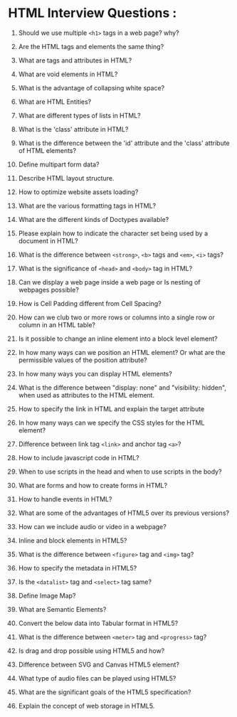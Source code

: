# HTML Interview Questions :

1. Should we use multiple `<h1>` tags in a web page? why?
2. Are the HTML tags and elements the same thing?
3. What are tags and attributes in HTML?
4. What are void elements in HTML?
5. What is the advantage of collapsing white space?
6. What are HTML Entities?
7. What are different types of lists in HTML?
8. What is the 'class' attribute in HTML?
9. What is the difference between the 'id' attribute and the 'class' attribute of HTML elements?
10. Define multipart form data?
11. Describe HTML layout structure.
12. How to optimize website assets loading?
13. What are the various formatting tags in HTML?
14. What are the different kinds of Doctypes available?
15. Please explain how to indicate the character set being used by a document in HTML?
16. What is the difference between `<strong>`, `<b>` tags and `<em>`, `<i>` tags?

17. What is the significance of `<head>` and `<body>` tag in HTML?
18. Can we display a web page inside a web page or Is nesting of webpages possible?
19. How is Cell Padding different from Cell Spacing?
20. How can we club two or more rows or columns into a single row or column in an HTML table?
21. Is it possible to change an inline element into a block level element?
22. In how many ways can we position an HTML element?
    Or what are the permissible values of the position attribute?
23. In how many ways you can display HTML elements?
24. What is the difference between "display: none" and "visibility: hidden", when used as attributes to the HTML element.
25. How to specify the link in HTML and explain the target attribute
26. In how many ways can we specify the CSS styles for the HTML element?
27. Difference between link tag `<link>` and anchor tag `<a>`?
28. How to include javascript code in HTML?
29. When to use scripts in the head and when to use scripts in the body?
30. What are forms and how to create forms in HTML?
31. How to handle events in HTML?

32. What are some of the advantages of HTML5 over its previous versions?
33. How can we include audio or video in a webpage?
34. Inline and block elements in HTML5?
35. What is the difference between `<figure>` tag and `<img>` tag?
36. How to specify the metadata in HTML5?
37. Is the `<datalist>` tag and `<select>` tag same?
38. Define Image Map?
39. What are Semantic Elements?
40. Convert the below data into Tabular format in HTML5?
41. What is the difference between `<meter>` tag and `<progress>` tag?
42. Is drag and drop possible using HTML5 and how?
43. Difference between SVG and Canvas HTML5 element?
44. What type of audio files can be played using HTML5?
45. What are the significant goals of the HTML5 specification?
46. Explain the concept of web storage in HTML5.
